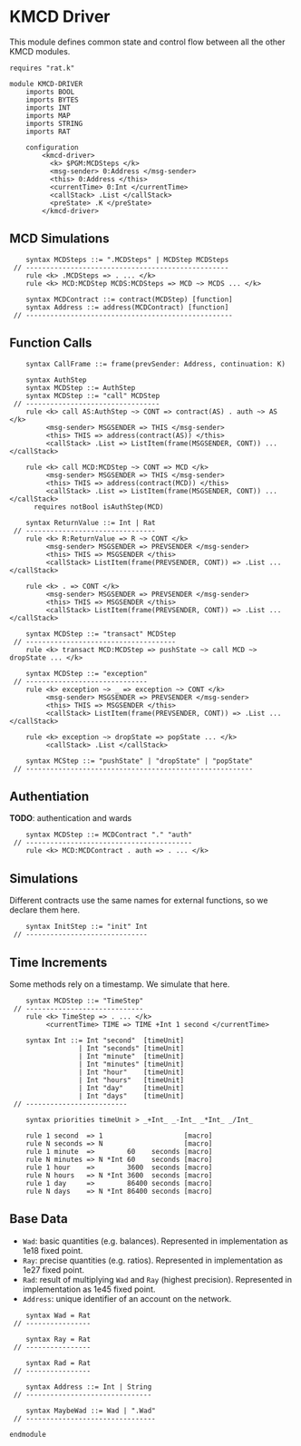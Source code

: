 KMCD Driver
===========

This module defines common state and control flow between all the other KMCD modules.

```k
requires "rat.k"

module KMCD-DRIVER
    imports BOOL
    imports BYTES
    imports INT
    imports MAP
    imports STRING
    imports RAT

    configuration
        <kmcd-driver>
          <k> $PGM:MCDSteps </k>
          <msg-sender> 0:Address </msg-sender>
          <this> 0:Address </this>
          <currentTime> 0:Int </currentTime>
          <callStack> .List </callStack>
          <preState> .K </preState>
        </kmcd-driver>
```

MCD Simulations
---------------

```k
    syntax MCDSteps ::= ".MCDSteps" | MCDStep MCDSteps
 // --------------------------------------------------
    rule <k> .MCDSteps => . ... </k>
    rule <k> MCD:MCDStep MCDS:MCDSteps => MCD ~> MCDS ... </k>

    syntax MCDContract ::= contract(MCDStep) [function]
    syntax Address ::= address(MCDContract) [function]
 // ---------------------------------------------------
```

Function Calls
--------------

```k
    syntax CallFrame ::= frame(prevSender: Address, continuation: K)

    syntax AuthStep
    syntax MCDStep ::= AuthStep
    syntax MCDStep ::= "call" MCDStep
 // ---------------------------------
    rule <k> call AS:AuthStep ~> CONT => contract(AS) . auth ~> AS </k>
         <msg-sender> MSGSENDER => THIS </msg-sender>
         <this> THIS => address(contract(AS)) </this>
         <callStack> .List => ListItem(frame(MSGSENDER, CONT)) ... </callStack>

    rule <k> call MCD:MCDStep ~> CONT => MCD </k>
         <msg-sender> MSGSENDER => THIS </msg-sender>
         <this> THIS => address(contract(MCD)) </this>
         <callStack> .List => ListItem(frame(MSGSENDER, CONT)) ... </callStack>
      requires notBool isAuthStep(MCD)

    syntax ReturnValue ::= Int | Rat
 // --------------------------------
    rule <k> R:ReturnValue => R ~> CONT </k>
         <msg-sender> MSGSENDER => PREVSENDER </msg-sender>
         <this> THIS => MSGSENDER </this>
         <callStack> ListItem(frame(PREVSENDER, CONT)) => .List ... </callStack>

    rule <k> . => CONT </k>
         <msg-sender> MSGSENDER => PREVSENDER </msg-sender>
         <this> THIS => MSGSENDER </this>
         <callStack> ListItem(frame(PREVSENDER, CONT)) => .List ... </callStack>

    syntax MCDStep ::= "transact" MCDStep
 // -------------------------------------
    rule <k> transact MCD:MCDStep => pushState ~> call MCD ~> dropState ... </k>

    syntax MCDStep ::= "exception"
 // ------------------------------
    rule <k> exception ~> _ => exception ~> CONT </k>
         <msg-sender> MSGSENDER => PREVSENDER </msg-sender>
         <this> THIS => MSGSENDER </this>
         <callStack> ListItem(frame(PREVSENDER, CONT)) => .List ...</callStack>

    rule <k> exception ~> dropState => popState ... </k>
         <callStack> .List </callStack>

    syntax MCStep ::= "pushState" | "dropState" | "popState"
 // --------------------------------------------------------
```

Authentiation
-------------

**TODO**: authentication and wards

```k
    syntax MCDStep ::= MCDContract "." "auth"
 // -----------------------------------------
    rule <k> MCD:MCDContract . auth => . ... </k>
```

Simulations
-----------

Different contracts use the same names for external functions, so we declare them here.

```k
    syntax InitStep ::= "init" Int
 // ------------------------------
```

Time Increments
---------------

Some methods rely on a timestamp. We simulate that here.

```k
    syntax MCDStep ::= "TimeStep"
 // -----------------------------
    rule <k> TimeStep => . ... </k>
         <currentTime> TIME => TIME +Int 1 second </currentTime>

    syntax Int ::= Int "second"  [timeUnit]
                 | Int "seconds" [timeUnit]
                 | Int "minute"  [timeUnit]
                 | Int "minutes" [timeUnit]
                 | Int "hour"    [timeUnit]
                 | Int "hours"   [timeUnit]
                 | Int "day"     [timeUnit]
                 | Int "days"    [timeUnit]
 // -------------------------

    syntax priorities timeUnit > _+Int_ _-Int_ _*Int_ _/Int_

    rule 1 second  => 1                    [macro]
    rule N seconds => N                    [macro]
    rule 1 minute  =>        60    seconds [macro]
    rule N minutes => N *Int 60    seconds [macro]
    rule 1 hour    =>        3600  seconds [macro]
    rule N hours   => N *Int 3600  seconds [macro]
    rule 1 day     =>        86400 seconds [macro]
    rule N days    => N *Int 86400 seconds [macro]
```

Base Data
---------

-   `Wad`: basic quantities (e.g. balances). Represented in implementation as 1e18 fixed point.
-   `Ray`: precise quantities (e.g. ratios). Represented in implementation as 1e27 fixed point.
-   `Rad`: result of multiplying `Wad` and `Ray` (highest precision). Represented in implementation as 1e45 fixed point.
-   `Address`: unique identifier of an account on the network.

```k
    syntax Wad = Rat
 // ----------------

    syntax Ray = Rat
 // ----------------

    syntax Rad = Rat
 // ----------------

    syntax Address ::= Int | String
 // -------------------------------

    syntax MaybeWad ::= Wad | ".Wad"
 // --------------------------------
```

```k
endmodule
```
